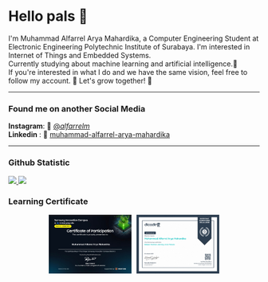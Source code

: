 # Hello pals 👋
<!--
**MuhammadAlfarrel/MuhammadAlfarrel** is a ✨ _special_ ✨ repository because its `README.md` (this file) appears on your GitHub profile.

Here are some ideas to get you started:

- 🔭 I’m currently working on ...
- 🌱 I’m currently learning ...
- 👯 I’m looking to collaborate on ...
- 🤔 I’m looking for help with ...
- 💬 Ask me about ...
- 📫 How to reach me: ...
- 😄 Pronouns: ...
- ⚡ Fun fact: ...
-->
<p>
    I'm Muhammad Alfarrel Arya Mahardika, a Computer Engineering Student at Electronic Engineering Polytechnic Institute of Surabaya. I'm interested in Internet of Things and Embedded Systems.
    <br>Currently studying about machine learning and artificial intelligence.🧠
    <br>If you're interested in what I do and we have the same vision, feel free to follow my account. 🤝 Let's grow together! 🌱
</p>

---
### Found me on another Social Media

**Instagram**: 📸 [@_alfarrelm_](https://www.instagram.com/_alfarrelm_/)<br>
**Linkedin** : 💼 [muhammad-alfarrel-arya-mahardika](https://www.linkedin.com/in/muhammad-alfarrel-arya-mahardika/)

---

### Github Statistic
<p align="left">
<a href="https://github.com/penuliscode">
  <img height="180em" src="https://github-readme-stats-eight-theta.vercel.app/api?username=MuhammadAlfarrel&show_icons=true&theme=algolia&include_all_commits=true&count_private=true"/>
  <img height="180em" src="https://github-readme-stats-eight-theta.vercel.app/api/top-langs/?username=MuhammadAlfarrel&layout=compact&theme=algolia"/>
</a>
</p>

### Learning Certificate
<div style="display: flex; justify-content: center;">
  <img src="https://raw.githubusercontent.com/MuhammadAlfarrel/MuhammadAlfarrel/main/assets/sertifikat-samsung-innovation-campus_page-0001.jpg" width="33%" style="margin-right: 1%;">
  <img src="https://raw.githubusercontent.com/MuhammadAlfarrel/MuhammadAlfarrel/main/assets/sertifikat-dicoding-machine-learning-pemula_page-0001.jpg" width="33%" style="margin-left: 1%;">
</div>



